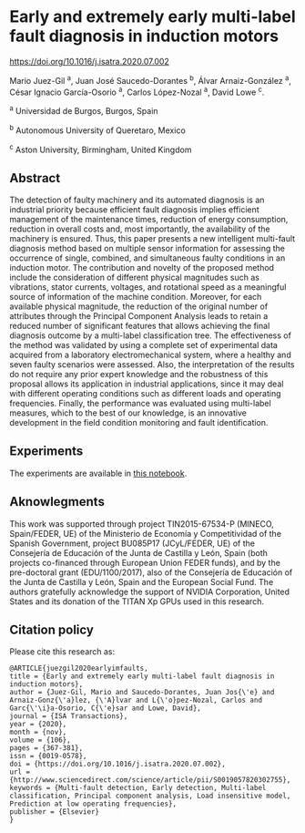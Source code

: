 # Early and extremely early multi-label fault diagnosis in induction motors

https://doi.org/10.1016/j.isatra.2020.07.002

Mario Juez-Gil <sup>a</sup>, Juan José Saucedo-Dorantes <sup>b</sup>, Álvar Arnaiz-González <sup>a</sup>, César Ignacio García-Osorio <sup>a</sup>, Carlos López-Nozal <sup>a</sup>, David Lowe <sup>c</sup>.

<sup>a</sup> Universidad de Burgos, Burgos, Spain

<sup>b</sup> Autonomous University of Queretaro, Mexico

<sup>c</sup> Aston University, Birmingham, United Kingdom

## Abstract

The detection of faulty machinery and its automated diagnosis is an industrial priority because efficient fault diagnosis implies efficient management of the maintenance times, reduction of energy consumption, reduction in overall costs and, most importantly, the availability of the machinery is ensured. Thus, this paper presents a new intelligent multi-fault diagnosis method based on multiple sensor information for assessing the occurrence of single, combined, and simultaneous faulty conditions in an induction motor. The contribution and novelty of the proposed method include the consideration of different physical magnitudes such as vibrations, stator currents, voltages, and rotational speed as a meaningful source of information of the machine condition. Moreover, for each available physical magnitude, the reduction of the original number of attributes through the Principal Component Analysis leads to retain a reduced number of significant features that allows achieving the final diagnosis outcome by a multi-label classification tree. The effectiveness of the method was validated by using a complete set of experimental data acquired from a laboratory electromechanical system, where a healthy and seven faulty scenarios were assessed. Also, the interpretation of the results do not require any prior expert knowledge and the robustness of this proposal allows its application in industrial applications, since it may deal with different operating conditions such as different loads and operating frequencies. Finally, the performance was evaluated using multi-label measures, which to the best of our knowledge, is an innovative development in the field condition monitoring and fault identification.

## Experiments

The experiments are available in [this notebook](experiments.ipynb).

## Aknowlegments

This work was supported through project TIN2015-67534-P (MINECO, Spain/FEDER, UE) of the Ministerio de Economía y Competitividad of the Spanish Government, project BU085P17 (JCyL/FEDER, UE) of the Consejería de Educación of the Junta de Castilla y León, Spain (both projects co-financed through European Union FEDER funds), and by the pre-doctoral grant (EDU/1100/2017), also of the Consejería de Educación of the Junta de Castilla y León, Spain and the European Social Fund. The authors gratefully acknowledge the support of NVIDIA Corporation, United States and its donation of the TITAN Xp GPUs used in this research.



## Citation policy

Please cite this research as:

```
@ARTICLE{juezgil2020earlyimfaults,
title = {Early and extremely early multi-label fault diagnosis in induction motors},
author = {Juez-Gil, Mario and Saucedo-Dorantes, Juan Jos{\'e} and Arnaiz-Gonz{\'a}lez, {\'A}lvar and L{\'o}pez-Nozal, Carlos and Garc{\'\i}a-Osorio, C{\'e}sar and Lowe, David},
journal = {ISA Transactions},
year = {2020},
month = {nov},
volume = {106},
pages = {367-381},
issn = {0019-0578},
doi = {https://doi.org/10.1016/j.isatra.2020.07.002},
url = {http://www.sciencedirect.com/science/article/pii/S0019057820302755},
keywords = {Multi-fault detection, Early detection, Multi-label classification, Principal component analysis, Load insensitive model, Prediction at low operating frequencies},
publisher = {Elsevier}
}
```
